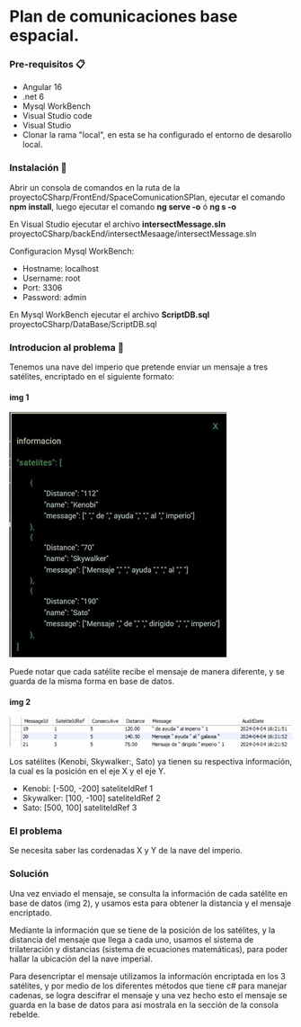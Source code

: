 # Plan de comunicaciones base espacial.

### Pre-requisitos 📋
* Angular 16
* .net 6
* Mysql WorkBench
* Visual Studio code
* Visual Studio
* Clonar la rama "local", en esta se ha configurado el entorno de desarollo local.

### Instalación 🔧

Abrir un consola de comandos en la ruta de la proyectoCSharp/FrontEnd/SpaceComunicationSPlan, ejecutar el comando **npm install**, luego ejecutar el comando **ng serve -o** ó **ng s -o**

En Visual Studio ejecutar el archivo **intersectMessage.sln** proyectoCSharp/backEnd/intersectMesaage/intersectMessage.sln

Configuracion Mysql WorkBench:

* Hostname: localhost
* Username: root
* Port: 3306
* Password: admin

En Mysql WorkBench ejecutar el archivo **ScriptDB.sql** proyectoCSharp/DataBase/ScriptDB.sql

### Introducion al problema 🚀

Tenemos una nave del imperio que pretende enviar un mensaje a tres satélites, encriptado en el siguiente formato:
#### img 1
![formato mensaje](./img/one.jpg)

  Puede notar que cada satélite recibe el mensaje de manera diferente,  y se guarda de la misma forma en base de datos.

#### img 2 
![alt text](img/dbMsgByS.jpg)

Los satélites (Kenobi, Skywalker:, Sato) ya tienen su respectiva información, la cual es la posición en el eje X y el eje Y.

* Kenobi: [-500, -200] sateliteIdRef 1
* Skywalker: [100, -100] sateliteIdRef 2
* Sato: [500, 100] sateliteIdRef 3

### El problema 

Se necesita saber las cordenadas X y Y de la nave del imperio.

### Solución

Una vez enviado el mensaje, se consulta la información de cada satélite en base de datos (img 2), y usamos esta para obtener la distancia y el mensaje encriptado.

Mediante la información que se tiene de la posición de los satélites, y la distancia del mensaje que llega a cada uno, usamos el sistema de trilateración y distancias (sistema de ecuaciones matemáticas), para poder hallar la ubicación del la nave imperial.

Para desencriptar el mensaje utilizamos la información encriptada en los 3 satélites, y por medio de los diferentes métodos que tiene c# para manejar cadenas, se logra descifrar el mensaje y una vez hecho esto el mensaje se guarda en la base de datos para asi mostrala en la sección de la consola rebelde.


